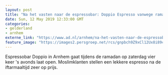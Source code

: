 ```yaml
---
layout: post
title: "Na het vasten naar de espressobar: Doppio Espresso vanwege ramadan 's avonds laat open"
date: Sun, 12 May 2019 12:33:00 GMT
categories: 
- gelderland 
- arnhem 
externe_link: "https://www.ad.nl/arnhem/na-het-vasten-naar-de-espressobar-doppio-espresso-vanwege-ramadan-s-avonds-laat-open~ab093ea3/"
feature_image: "https://images2.persgroep.net/rcs/gnpbch9Z9xCl12Ux8i89cCM2nn8/diocontent/148023547/_fitwidth/400/?appId=21791a8992982cd8da851550a453bd7f&quality=0.7"
---
```


Espressobar Doppio in Arnhem gaat tijdens de ramadan op zaterdag vier keer 's avonds laat open. Moslimklanten stellen een lekkere espresso na de iftarmaaltijd zeer op prijs.
